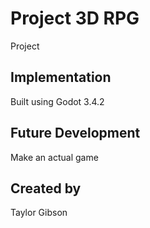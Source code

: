 # Project 3D RPG

Project

## Implementation

Built using Godot 3.4.2

## Future Development

Make an actual game

## Created by 

Taylor Gibson
